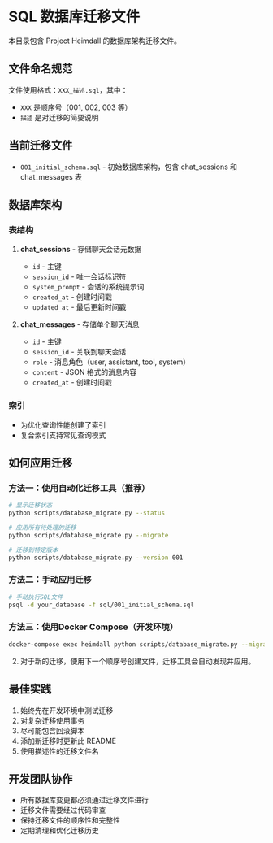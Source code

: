 # SQL 数据库迁移文件

本目录包含 Project Heimdall 的数据库架构迁移文件。

## 文件命名规范

文件使用格式：`XXX_描述.sql`，其中：
- `XXX` 是顺序号（001, 002, 003 等）
- `描述` 是对迁移的简要说明

## 当前迁移文件

- `001_initial_schema.sql` - 初始数据库架构，包含 chat_sessions 和 chat_messages 表

## 数据库架构

### 表结构

1. **chat_sessions** - 存储聊天会话元数据
   - `id` - 主键
   - `session_id` - 唯一会话标识符
   - `system_prompt` - 会话的系统提示词
   - `created_at` - 创建时间戳
   - `updated_at` - 最后更新时间戳

2. **chat_messages** - 存储单个聊天消息
   - `id` - 主键
   - `session_id` - 关联到聊天会话
   - `role` - 消息角色（user, assistant, tool, system）
   - `content` - JSON 格式的消息内容
   - `created_at` - 创建时间戳

### 索引

- 为优化查询性能创建了索引
- 复合索引支持常见查询模式

## 如何应用迁移

### 方法一：使用自动化迁移工具（推荐）
```bash
# 显示迁移状态
python scripts/database_migrate.py --status

# 应用所有待处理的迁移
python scripts/database_migrate.py --migrate

# 迁移到特定版本
python scripts/database_migrate.py --version 001
```

### 方法二：手动应用迁移
```bash
# 手动执行SQL文件
psql -d your_database -f sql/001_initial_schema.sql
```

### 方法三：使用Docker Compose（开发环境）
```bash
docker-compose exec heimdall python scripts/database_migrate.py --migrate
```

2. 对于新的迁移，使用下一个顺序号创建文件，迁移工具会自动发现并应用。

## 最佳实践

1. 始终先在开发环境中测试迁移
2. 对复杂迁移使用事务
3. 尽可能包含回滚脚本
4. 添加新迁移时更新此 README
5. 使用描述性的迁移文件名

## 开发团队协作

- 所有数据库变更都必须通过迁移文件进行
- 迁移文件需要经过代码审查
- 保持迁移文件的顺序性和完整性
- 定期清理和优化迁移历史